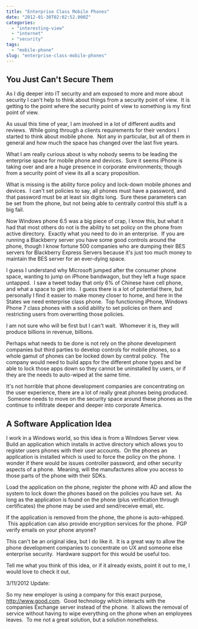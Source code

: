 ```yaml
---
title: "Enterprise Class Mobile Phones"
date: "2012-01-30T02:02:52.000Z"
categories: 
  - "interesting-view"
  - "internet"
  - "security"
tags: 
  - "mobile-phone"
slug: "enterprise-class-mobile-phones"
---
```


## You Just Can't Secure Them

As I dig deeper into IT security and am exposed to more and more about security I can't help to think about things from a security point of view.  It is getting to the point where the security point of view to something is my first point of view.

As usual this time of year, I am involved in a lot of different audits and reviews.  While going through a clients requirements for their vendors I started to think about mobile phone.  Not any in particular, but all of them in general and how much the space has changed over the last five years.

What I am really curious about is why nobody seems to be leading the enterprise space for mobile phone and devices.  Sure it seems iPhone is taking over and are a huge presence in corporate environments; though from a security point of view its all a scary proposition.

What is missing is the ability force policy and lock-down mobile phones and devices.  I can't set policies to say, all phones must have a password, and that password must be at least six digits long.  Sure these parameters can be set from the phone, but not being able to centrally control this stuff is a big fail.

Now Windows phone 6.5 was a big piece of crap, I know this, but what it had that most others do not is the ability to set policy on the phone from active directory.  Exactly what you need to do in an enterprise.  If you are running a Blackberry server you have some good controls around the phone, though I know fortune 500 companies who are dumping their BES servers for Blackberry Express Servers because it's just too much money to maintain the BES server for an ever-dying space.

I guess I understand why Microsoft jumped after the consumer phone space, wanting to jump on iPhone bandwagon, but they left a huge space untapped.  I saw a tweet today that only 6% of Chinese have cell phone, and what a space to get into.  I guess there is a lot of potential there, but personally I find it easier to make money closer to home, and here in the States we need enterprise class phone.  Top functioning iPhone, Windows Phone 7 class phones with a solid ability to set policies on them and restricting users from overwriting those policies.

I am not sure who will be first but I can't wait.  Whomever it is, they will produce billions in revenue, billions.

Perhaps what needs to be done is not rely on the phone development companies but third parties to develop controls for mobile phones, so a whole gamut of phones can be locked down by central policy.  The company would need to build apps for the different phone types and be able to lock those apps down so they cannot be uninstalled by users, or if they are the needs to auto-wiped at the same time.

It's not horrible that phone development companies are concentrating on the user experience, there are a lot of really great phones being produced.  Someone needs to move on the security space around these phones as the continue to infiltrate deeper and deeper into corporate America.

## A Software Application Idea

I work in a Windows world, so this idea is from a Windows Server view. Build an application which installs in active directory which allows you to register users phones with their user accounts.  On the phones an application is installed which is used to force the policy on the phone.  I wonder if there would be issues controller password, and other security aspects of a phone.  Meaning, will the manufactures allow you access to those parts of the phone with their SDKs.

Load the application on the phone, register the phone with AD and allow the system to lock down the phones based on the policies you have set.  As long as the application is found on the phone (plus verification through certificates) the phone may be used and send/receive email, etc.

If the application is removed from the phone, the phone is auto-whipped.  This application can also provide encryption services for the phone.  PGP verify emails on your phone anyone?

This can't be an original idea, but I do like it.  It is a great way to allow the phone development companies to concentrate on UX and someone else enterprise security.  Hardware support for this would be useful too.

Tell me what you think of this idea, or if it already exists, point it out to me, I would love to check it out.

3/11/2012 Update:

So my new employer is using a company for this exact purpose, http://www.good.com.  Good technology which interacts with the companies Exchange server instead of the phone.  It allows the removal of service without having to wipe everything on the phone when an employees leaves.  To me not a great solution, but a solution nonetheless.

